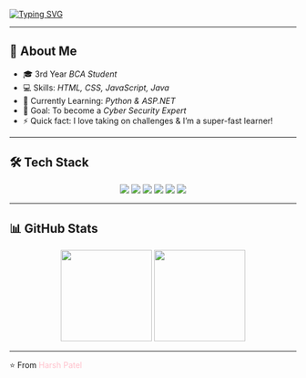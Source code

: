 <!-- Typing Animation in Pink -->
[![Typing SVG](https://readme-typing-svg.herokuapp.com?size=28&duration=4000&color=FF69B4&center=true&vCenter=true&lines=Hi+👋+I+am+Harsh+Patel)](https://git.io/typing-svg)

---

## 🚀 About Me  
- 🎓 3rd Year *BCA Student*  
- 💻 Skills: *HTML, CSS, JavaScript, Java*  
- 🌱 Currently Learning: *Python & ASP.NET*  
- 🎯 Goal: To become a *Cyber Security Expert*  
- ⚡ Quick fact: I love taking on challenges & I’m a super-fast learner!  

---

## 🛠 Tech Stack  
<p align="center">
  <img src="https://img.shields.io/badge/HTML5-E34F26?style=for-the-badge&logo=html5&logoColor=white" />
  <img src="https://img.shields.io/badge/CSS3-1572B6?style=for-the-badge&logo=css3&logoColor=white" />
  <img src="https://img.shields.io/badge/JavaScript-F7DF1E?style=for-the-badge&logo=javascript&logoColor=black" />
  <img src="https://img.shields.io/badge/Java-ED8B00?style=for-the-badge&logo=java&logoColor=white" />
  <img src="https://img.shields.io/badge/Python-3776AB?style=for-the-badge&logo=python&logoColor=white" />
  <img src="https://img.shields.io/badge/ASP.NET-512BD4?style=for-the-badge&logo=dotnet&logoColor=white" />
</p>

---

## 📊 GitHub Stats  
<p align="center">
  <img src="https://github-readme-stats.vercel.app/api?username=harsh-0508&show_icons=true&theme=tokyonight" height="160"/>
  <img src="https://github-readme-stats.vercel.app/api/top-langs/?username=harsh-0508&layout=compact&theme=tokyonight" height="160"/>
</p>

---


⭐ From <span style="color:pink">Harsh Patel</span>
